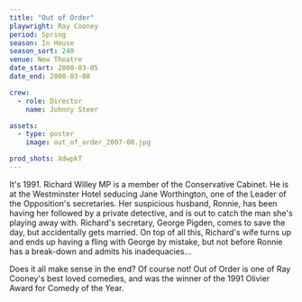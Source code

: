```yaml
---
title: "Out of Order"
playwright: Ray Cooney
period: Spring
season: In House
season_sort: 240
venue: New Theatre
date_start: 2008-03-05
date_end: 2008-03-08

crew:
  - role: Director
    name: Johnny Steer

assets:
  - type: poster
    image: out_of_order_2007-08.jpg

prod_shots: XdwpkT
---
```


It's 1991. Richard Willey MP is a member of the Conservative Cabinet. He is at the Westminster Hotel seducing Jane Worthington, one of the Leader of the Opposition's secretaries. Her suspicious husband, Ronnie, has been having her followed by a private detective, and is out to catch the man she's playing away with. Richard's secretary, George Pigden, comes to save the day, but accidentally gets married. On top of all this, Richard's wife turns up and ends up having a fling with George by mistake, but not before Ronnie has a break-down and admits his inadequacies...

Does it all make sense in the end? Of course not! Out of Order is one of Ray Cooney's best loved comedies, and was the winner of the 1991 Olivier Award for Comedy of the Year.
